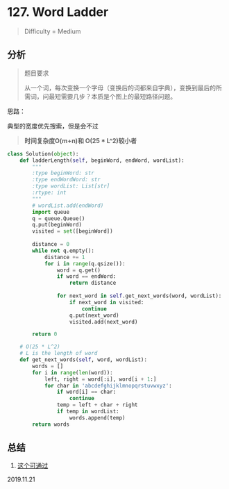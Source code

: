 # 127. Word Ladder
> Difficulty = Medium

## 分析

> 题目要求
> 
> 从一个词，每次变换一个字母（变换后的词都来自字典），变换到最后的所需词，问最短需要几步？本质是个图上的最短路径问题。

思路：

典型的宽度优先搜索，但是会不过


> **时间复杂度O(m+n)和 O(25 * L^2)较小者**

```python
class Solution(object):
    def ladderLength(self, beginWord, endWord, wordList):
        """
        :type beginWord: str
        :type endWordWord: str
        :type wordList: List[str]
        :rtype: int
        """
        # wordList.add(endWord)
        import queue
        q = queue.Queue()
        q.put(beginWord)
        visited = set([beginWord])
        
        distance = 0
        while not q.empty():
            distance += 1
            for i in range(q.qsize()):
                word = q.get()
                if word == endWord:
                    return distance
                
                for next_word in self.get_next_words(word, wordList):
                    if next_word in visited:
                        continue
                    q.put(next_word)
                    visited.add(next_word)

        return 0

    # O(25 * L^2)
    # L is the length of word
    def get_next_words(self, word, wordList):
        words = []
        for i in range(len(word)):
            left, right = word[:i], word[i + 1:]
            for char in 'abcdefghijklmnopqrstuvwxyz':
                if word[i] == char:
                    continue
                temp = left + char + right
                if temp in wordList:
                    words.append(temp)
        return words
```

## 总结

1. [这个可通过](https://leetcode.com/problems/word-ladder/discuss/346920/Python3-Breadth-first-search)



2019.11.21